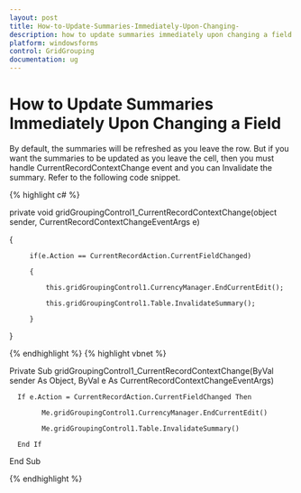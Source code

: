 ```yaml
---
layout: post
title: How-to-Update-Summaries-Immediately-Upon-Changing-
description: how to update summaries immediately upon changing a field
platform: windowsforms
control: GridGrouping
documentation: ug
---
```


# How to Update Summaries Immediately Upon Changing a Field

By default, the summaries will be refreshed as you leave the row. But if you want the summaries to be updated as you leave the cell, then you must handle CurrentRecordContextChange event and you can Invalidate the summary. Refer to the following code snippet.

{% highlight c# %}



private void gridGroupingControl1_CurrentRecordContextChange(object sender, CurrentRecordContextChangeEventArgs e)

{

         if(e.Action == CurrentRecordAction.CurrentFieldChanged)

         {

             this.gridGroupingControl1.CurrencyManager.EndCurrentEdit();

             this.gridGroupingControl1.Table.InvalidateSummary();

         }

}


{% endhighlight  %}
{% highlight vbnet %}



Private Sub gridGroupingControl1_CurrentRecordContextChange(ByVal sender As Object, ByVal e As CurrentRecordContextChangeEventArgs)

      If e.Action = CurrentRecordAction.CurrentFieldChanged Then

            Me.gridGroupingControl1.CurrencyManager.EndCurrentEdit()

            Me.gridGroupingControl1.Table.InvalidateSummary()

      End If

End Sub

{% endhighlight  %}

